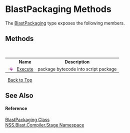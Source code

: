 # BlastPackaging Methods
 

The <a href="6291cba1-03b1-a8c2-2e27-71e0126fdbe5">BlastPackaging</a> type exposes the following members.


## Methods
&nbsp;<table><tr><th></th><th>Name</th><th>Description</th></tr><tr><td>![Public method](media/pubmethod.gif "Public method")</td><td><a href="69374056-e44d-973e-458c-78368d6eb2bd">Execute</a></td><td>
package bytecode into script package</td></tr></table>&nbsp;
<a href="#blastpackaging-methods">Back to Top</a>

## See Also


#### Reference
<a href="6291cba1-03b1-a8c2-2e27-71e0126fdbe5">BlastPackaging Class</a><br /><a href="f44e629d-16ad-ce78-c6d1-bb239589698b">NSS.Blast.Compiler.Stage Namespace</a><br />